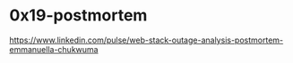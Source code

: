 # 0x19-postmortem
https://www.linkedin.com/pulse/web-stack-outage-analysis-postmortem-emmanuella-chukwuma